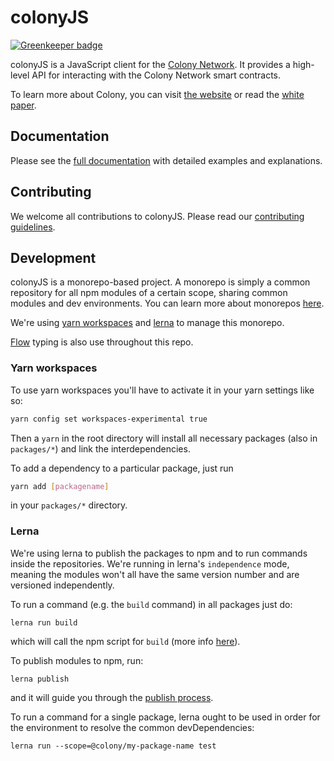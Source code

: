 # colonyJS

[![Greenkeeper badge](https://badges.greenkeeper.io/JoinColony/colonyJS.svg?token=1fee7a42ece06b33380b3cc2c710775c7ae6e442a086a59dd77cd7e2809fe47c&ts=1518711661590)](https://greenkeeper.io/)

colonyJS is a JavaScript client for the [Colony Network](https://github.com/JoinColony/colonyNetwork). It provides a high-level API for interacting with the Colony Network smart contracts.

To learn more about Colony, you can visit [the website](https://colony.io/) or read the [white paper](https://colony.io/whitepaper.pdf).

## Documentation

Please see the [full documentation](https://joincolony.github.io/colonyjs/docs-overview/) with detailed examples and explanations.

## Contributing

We welcome all contributions to colonyJS. Please read our [contributing guidelines](https://github.com/JoinColony/colonyJS/blob/master/CONTRIBUTING.md).

## Development

colonyJS is a monorepo-based project. A monorepo is simply a common repository for all npm modules of a certain scope, sharing common modules and dev environments. You can learn more about monorepos [here](https://github.com/babel/babel/blob/master/doc/design/monorepo.md).

We're using [yarn workspaces](https://yarnpkg.com/blog/2017/08/02/introducing-workspaces/) and [lerna](https://github.com/lerna/lerna) to manage this monorepo.

[Flow](https://flow.org/) typing is also use throughout this repo.

### Yarn workspaces

To use yarn workspaces you'll have to activate it in your yarn settings like so:

```bash
yarn config set workspaces-experimental true
```

Then a `yarn` in the root directory will install all necessary packages (also in `packages/*`) and link the interdependencies.

To add a dependency to a particular package, just run

```bash
yarn add [packagename]
```

in your `packages/*` directory.

### Lerna

We're using lerna to publish the packages to npm and to run commands inside the repositories. We're running in lerna's `independence` mode, meaning the modules won't all have the same version number and are versioned independently.

To run a command (e.g. the `build` command) in all packages just do:

```
lerna run build
```

which will call the npm script for `build` (more info [here](https://github.com/lerna/lerna#run)).

To publish modules to npm, run:

```
lerna publish
```

and it will guide you through the [publish process](https://github.com/lerna/lerna#publish).

To run a command for a single package, lerna ought to be used in order
for the environment to resolve the common devDependencies:

```
lerna run --scope=@colony/my-package-name test
```


